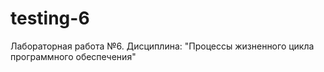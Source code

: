 # testing-6
Лабораторная работа №6. Дисциплина: "Процессы жизненного цикла программного обеспечения" 
